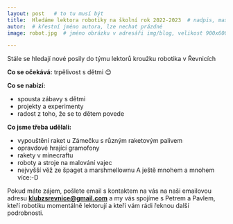 ```yaml
---
layout: post   # to tu musí být
title:  Hledáme lektora robotiky na školní rok 2022-2023  # nadpis, max cca 30 znaků (vyzkoušet)
autor:  # křestní jméno autora, lze nechat prázdné
image: robot.jpg  # jméno obrázku v adresáři img/blog, velikost 900x600

---
```

Stále se hledají nové posily do týmu lektorů kroužku robotika v Řevnicích

<!--vice-->

**Co se očekává:** trpělivost s dětmi 😊

**Co se nabízí:** 
-	spousta zábavy s dětmi
-	projekty a experimenty
-	radost z toho, že se to dětem povede

**Co jsme třeba udělali:**
-	vypouštění raket u Zámečku s různým raketovým palivem
-	opravdové hrající gramofony
-	rakety v minecraftu
-	roboty a stroje na malování vajec
-	nejvyšší věž ze špaget a marshmellownu
A ještě mnohem a mnohem více:-D



Pokud máte zájem, pošlete email s kontaktem na vás  na naši emailovou adresu **klubzsrevnice@gmail.com** a my vás spojíme s Petrem a Pavlem, kteří robotiku momentálně lektorují a kteří vám rádi řeknou další podrobnosti.

